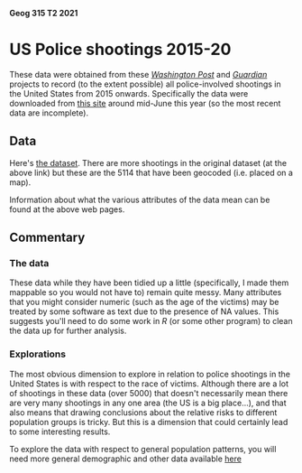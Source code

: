 **Geog 315 T2 2021**

# US Police shootings 2015-20
These data were obtained from these [_Washington Post_](https://www.washingtonpost.com/graphics/investigations/police-shootings-database/) and [_Guardian_](https://www.theguardian.com/us-news/ng-interactive/2015/jun/01/the-counted-police-killings-us-database) projects to record (to the extent possible) all police-involved shootings in the United States from 2015 onwards. Specifically the data were downloaded from [this site](https://github.com/washingtonpost/data-police-shootings) around mid-June this year (so the most recent data are incomplete).

## Data
Here's [the dataset](us-police-shootings-2015-20.gpkg?raw=true). There are more shootings in the original dataset (at the above link) but these are the 5114 that have been geocoded (i.e. placed on a map).

Information about what the various attributes of the data mean can be found at the above web pages.

## Commentary
### The data
These data while they have been tidied up a little (specifically, I made them mappable so you would not have to) remain quite messy. Many attributes that you might consider numeric (such as the age of the victims) may be treated by some software as text due to the presence of NA values. This suggests you'll need to do some work in _R_ (or some other program) to clean the data up for further analysis.

### Explorations
The most obvious dimension to explore in relation to police shootings in the United States is with respect to the race of victims. Although there are a lot of shootings in these data (over 5000) that doesn't necessarily mean there are very many shootings in any one area (the US is a big place...), and that also means that drawing conclusions about the relative risks to different population groups is tricky. But this is a dimension that could certainly lead to some interesting results.

To explore the data with respect to general population patterns, you will need more general demographic and other data available [here](../us-census-data.md)
